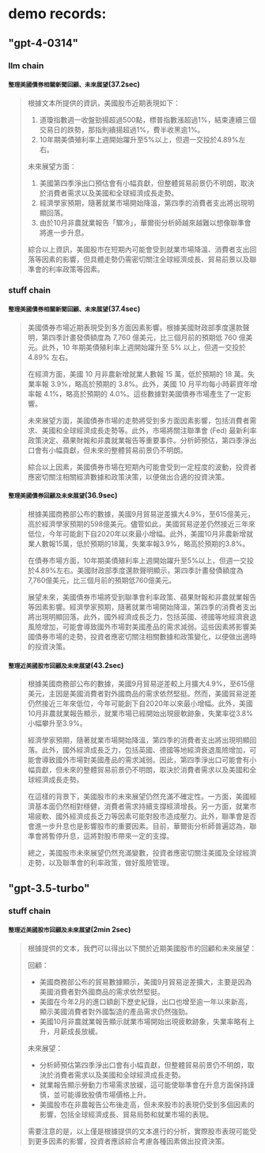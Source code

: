 # demo records:

## "gpt-4-0314"
### llm chain 
#### `整理美國債券相關新聞回顧、未來展望`(37.2sec)
> 根據文本所提供的資訊，美國股市近期表現如下：
> 
> 1. 道瓊指數週一收盤勁揚超過500點，標普指數漲超過1%，結束連續三個交易日的跌勢，那指則續揚超過1%，費半收黑逾1%。
> 2. 10年期美債殖利率上週開始躍升至5%以上，但週一交投於4.89%左右。
> 
> 未來展望方面：
> 
> 1. 美國第四季淨出口預估會有小幅貢獻，但整體貿易前景仍不明朗，取決於消費者需求以及美國和全球經濟成長走勢。
> 2. 經濟學家預期，隨著就業市場開始降溫，第四季的消費者支出將出現明顯回落。
> 3. 由於10月非農就業報告「驟冷」，華爾街分析師越來越難以想像聯準會將進一步升息。
> 
> 綜合以上資訊，美國股市在短期內可能會受到就業市場降溫、消費者支出回落等因素的影響，但具體走勢仍需密切關注全球經濟成長、貿易前景以及聯準會的利率政策等因素。

### stuff chain 
#### `整理美國債券相關新聞回顧、未來展望`(37.4sec)
> 美國債券市場近期表現受到多方面因素影響。根據美國財政部季度還款聲明，第四季計畫發債額度為 7,760 億美元，比三個月前的預期低 760 億美元。此外，10 年期美債殖利率上週開始躍升至 5% 以上，但週一交投於 4.89% 左右。
> 
> 在經濟方面，美國 10 月非農新增就業人數報 15 萬，低於預期的 18 萬。失業率報 3.9%，略高於預期的 3.8%。此外，美國 10 月平均每小時薪資年增率報 4.1%，略高於預期的 4.0%。這些數據對美國債券市場產生了一定影響。
> 
> 未來展望方面，美國債券市場的走勢將受到多方面因素影響，包括消費者需求、美國和全球經濟成長走勢等。此外，市場將關注聯準會 (Fed) 最新利率政策決定、蘋果財報和非農就業報告等重要事件。分析師預估，第四季淨出口會有小幅貢獻，但未來的整體貿易前景仍不明朗。
> 
> 綜合以上因素，美國債券市場在短期內可能會受到一定程度的波動，投資者應密切關注相關經濟數據和政策決策，以便做出合適的投資決策。

#### `整理美國債券回顧及未來展望`(36.9sec)
> 根據美國商務部公布的數據，美國9月貿易逆差擴大4.9%，至615億美元，高於經濟學家預期的598億美元。儘管如此，美國貿易逆差仍然接近三年來低位，今年可能創下自2020年以來最小增幅。此外，美國10月非農新增就業人數報15萬，低於預期的18萬，失業率報3.9%，略高於預期的3.8%。
> 
> 在債券市場方面，10年期美債殖利率上週開始躍升至5%以上，但週一交投於4.89%左右。美國財政部季度還款聲明顯示，第四季計畫發債額度為7,760億美元，比三個月前的預期低760億美元。
> 
> 展望未來，美國債券市場將受到聯準會利率政策、蘋果財報和非農就業報告等因素影響。經濟學家預期，隨著就業市場開始降溫，第四季的消費者支出將出現明顯回落。此外，國外經濟成長乏力，包括英國、德國等地經濟衰退風險增加，可能會導致國外市場對美國產品的需求減弱。這些因素將影響美國債券市場的走勢，投資者應密切關注相關數據和政策變化，以便做出適時的投資決策。

#### `整理近美國股市回顧及未來展望`(43.2sec)
> 根據美國商務部公布的數據，美國9月貿易逆差較上月擴大4.9%，至615億美元，主因是美國消費者對外國商品的需求依然堅挺。然而，美國貿易逆差仍然接近三年來低位，今年可能創下自2020年以來最小增幅。此外，美國10月非農就業報告顯示，就業市場已經開始出現疲軟跡象，失業率從3.8%小幅攀升至3.9%。
> 
> 經濟學家預期，隨著就業市場開始降溫，第四季的消費者支出將出現明顯回落。此外，國外經濟成長乏力，包括英國、德國等地經濟衰退風險增加，可能會導致國外市場對美國產品的需求減弱。因此，第四季淨出口可能會有小幅貢獻，但未來的整體貿易前景仍不明朗，取決於消費者需求以及美國和全球經濟成長走勢。
> 
> 在這樣的背景下，美國股市的未來展望仍然充滿不確定性。一方面，美國經濟基本面仍然相對穩健，消費者需求持續支撐經濟增長。另一方面，就業市場疲軟、國外經濟成長乏力等因素可能對股市造成壓力。此外，聯準會是否會進一步升息也是影響股市的重要因素。目前，華爾街分析師普遍認為，聯準會將暫停升息，這將對股市帶來一定的支撐。
> 
> 總之，美國股市未來展望仍然充滿變數，投資者應密切關注美國及全球經濟走勢，以及聯準會的利率政策，做好風險管理。

## "gpt-3.5-turbo" 
### stuff chain
#### `整理近美國股市回顧及未來展望`(2min 2sec)
> 根據提供的文本，我們可以得出以下關於近期美國股市的回顧和未來展望：
> 
> 回顧：
> - 美國商務部公布的貿易數據顯示，美國9月貿易逆差擴大，主要是因為美國消費者對外國商品的需求依然堅挺。
> - 美國在今年2月的進口額創下歷史紀錄，出口也增至逾一年以來新高，顯示美國消費者對外國製造的產品需求仍然強勁。
> - 美國10月非農就業報告顯示就業市場開始出現疲軟跡象，失業率略有上升，月薪成長放緩。
> 
> 未來展望：
> - 分析師預估第四季淨出口會有小幅貢獻，但整體貿易前景仍不明朗，取決於消費者需求以及美國和全球經濟成長走勢。
> - 就業報告顯示勞動力市場需求放緩，這可能使聯準會在升息方面保持謹慎，並可能導致股債市場價格上升。
> - 美國股市在非農報告公布後走高，但未來股市的表現仍受到多個因素的影響，包括全球經濟成長、貿易局勢和就業市場的表現。
> 
> 需要注意的是，以上僅是根據提供的文本進行的分析，實際股市表現可能受到更多因素的影響，投資者應該綜合考慮各種因素做出投資決策。